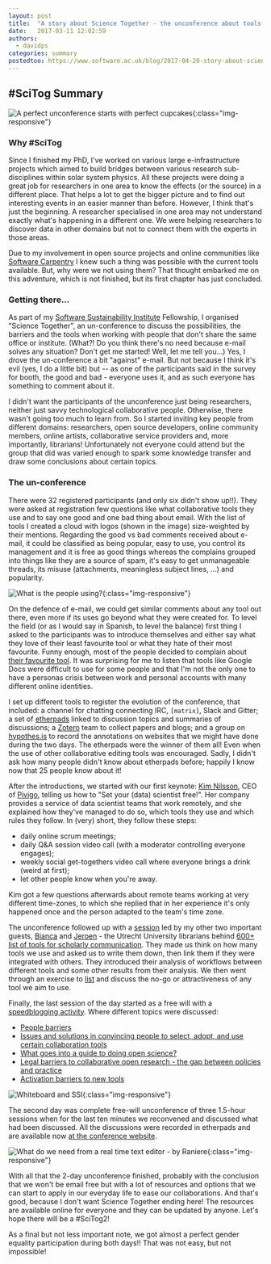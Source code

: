 ```yaml
---
layout: post
title:  "A story about Science Together - the unconference about tools and rules in collaborative research"
date:   2017-03-11 12:02:59
authors: 
  - davidps
categories: summary
postedtoo: https://www.software.ac.uk/blog/2017-04-20-story-about-science-together-unconference-about-tools-and-rules-collaborative
---
```


## #SciTog Summary

![A perfect unconference starts with perfect cupcakes](/assets/starting.jpg){:class="img-responsive"}


### Why #SciTog

Since I finished my PhD, I've worked on various large e-infrastructure projects
which aimed to build bridges between various research sub-disciplines within 
solar system physics. All these projects were doing a great job for researchers in one
area to know the effects (or the source) in a different place. That helps a lot
to get the bigger picture and to find out interesting events in an easier manner
than before. However, I think that's just the beginning. A researcher
specialised in one area may not understand exactly what's happening in a
different one. We were helping researchers to discover data in other domains
but not to connect them with the experts in those areas. 

Due to my involvement in open source projects and online communities like
[Software Carpentry](https://software-carpentry.org/) I knew such a thing was possible with the current tools
available. But, why were we not using them? That thought embarked me on this
adventure, which is not finished, but its first chapter has just concluded.

### Getting there...
     
As part of my [Software Sustainability Institute](https://www.software.ac.uk/) Fellowship, 
I organised "Science Together", an un-conference to discuss the
possibilities, the barriers and the tools when working with people that don't
share the same office or institute. (What?! Do you think there's no need
because e-mail solves any situation? Don't get me started! Well, let me
tell you...) Yes, I drove the un-conference a bit "against" e-mail. But not
because I think it's evil (yes, I do a little bit) but -- as one of the
participants said in the survey for booth, the good and bad - everyone uses
it, and as such everyone has something to comment about it.

I didn't want the participants of the unconference just being researchers,
neither just savvy technological collaborative people. Otherwise, there wasn't
going too much to learn from. So I started inviting key people from
different domains: researchers, open source developers, online community
members, online artists, collaborative service providers and, more
importantly, librarians! Unfortunately not everyone could attend but the
group that did was varied enough to spark some knowledge transfer and
draw some conclusions about certain topics.

### The un-conference

There were 32 registered participants (and only six didn't show up!!). They
were asked at registration few questions like what collaborative tools they
use and to say one good and one bad thing about email. With the list of
tools I created a cloud with logos (shown in the image) size-weighted by
their mentions. Regarding the good vs bad comments received about e-mail,  it could
be classified as being popular, easy to use, you control its management and
it is free as good things whereas the complains grouped into things like
they are a source of spam, it's easy to get unmanageable threads, its
misuse (attachments, meaningless subject lines, ...) and popularity.

![What is the people using?](/assets/cloudlogo.png){:class="img-responsive"}

On the defence of e-mail, we could get similar comments about any tool
out there, even more if its uses go beyond what they were created
for. To level the field (or as I would say in Spanish, to level the balance)
first thing I asked to the participants was to introduce themselves and either
say what they love of their least favourite tool or what they hate of their
most favourite. Funny enough, most of the people decided to complain
about [their favourite tool](https://public.etherpad-mozilla.org/p/SciTog). It
was surprising for me to listen that tools like Google Docs were difficult to
use for some people and that I'm not the only one to have a personas crisis
between work and personal accounts with many different online identities.
     
I set up different tools to register the evolution of the conference, that
included: a channel for chatting connecting IRC, `[matrix]`, Slack and Gitter; a
set of [etherpads](https://public.etherpad-mozilla.org/p/SciTog) linked to
discussion topics and summaries of discussions;
a [Zotero](https://www.zotero.org/groups/sciencetogether) team to collect papers
and blogs; and a group
on [hypothes.is](https://hypothes.is/groups/m7Ro76d8/sciencetogether) to record
the annotations on websites that we might have done during the two days. The
etherpads were the winner of them all! Even when the use of other collaborative
editing tools was encouraged. Sadly, I didn't ask how many people didn't know
about etherpads before; happily I know now that 25 people know about it!

After the introductions, we started with our first keynote: [Kim Nilsson](https://twitter.com/kimknilsson),
CEO of [Pivigo](https://www.pivigo.com/), telling us how to "Set your (data) scientist free!". Her
company provides a service of data scientist teams that work remotely, 
and she explained how they've managed to do so, which tools they use and which
rules they follow. In (very) short, they follow these steps:
 - daily online scrum meetings;
 - daily Q&A session video call (with a moderator controlling everyone engages);
 - weekly social get-togethers video call where everyone brings a drink (weird at first);
 - let other people know when you're away.

Kim got a few questions afterwards about remote teams working at very
different time-zones, to which she replied that in her experience it's only happened once and the
person adapted to the team's time zone.

The unconference followed up with a
[session](https://docs.google.com/presentation/d/1XNNgN6zCK9JtCkkRK2_CCEGZ2exFADc7cmxUGsoACaY/edit?usp=sharing)
led by my other two important guests, [Bianca](https://twitter.com/MsPhelps)
and [Jeroen](https://twitter.com/jeroenbosman) - the Utrecht University
librarians behind
[600+ list of tools for scholarly communication](https://101innovations.wordpress.com/).
They made us think on how many tools we use and asked us to write them down, then link them
if they were integrated with others. They introduced their analysis of workflows
between different tools and some other results from their analysis. We then went
through an exercise to
[list](https://docs.google.com/spreadsheets/d/1z9PDiHMvXrw0bJUMtnRkC0UgOq1P-NI8Q_8reJ3DBb4/edit?usp=sharing) 
and discuss the no-go or attractiveness of any tool we aim to use.
     
Finally, the last session of the day started as a free will with a [speedblogging
activity](/blog/categories/#speedblogging). Where different topics were discussed:
- [People barriers](/blog/people_barriers.html)
- [Issues and solutions in convincing people to select, adopt, and use certain collaboration tools](/blog/convincing-people.html)
- [What goes into a guide to doing open science?](/blog/openscience.html)
- [Legal barriers to collaborative open research - the gap between policies and practice](/blog/legasl_barriers.html)
- [Activation barriers to new tools](/blog/activation-barriers.html)

![Whiteboard and SSI](/assets/whiteboards.jpg){:class="img-responsive"}

The second day was complete free-will unconference of three 1.5-hour
sessions when for the last ten minutes we reconvened and discussed
what had been discussed. All the discussions were recorded in etherpads and
are available now [at the conference website](/results/).

![What do we need from a real time text editor - by Raniere](/assets/mindmapping.jpg){:class="img-responsive"}

With all that the 2-day unconference finished, probably with the conclusion
that we won't be email free but with a lot of resources and options that
we can start to apply in our everyday life to ease our collaborations. And
that's good, because I don't want Science Together ending here! The
resources are available online for everyone and they can be updated by
anyone. Let's hope there will be a #SciTog2!

As a final but not less important note, we got almost a perfect gender equality
participation during both days!! That was not easy, but not impossible!

